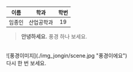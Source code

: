 | 이름 | 학과 | 학번 |
| :---: | :---: | :---: |
|임종인|산업공학과|19|

> **안녕하세요.**
풍경 하나 보세요.
<br>
![풍경이미지](./img_jongin/scene.jpg "풍경이에요")
<br>
다시 한 번 보세요.